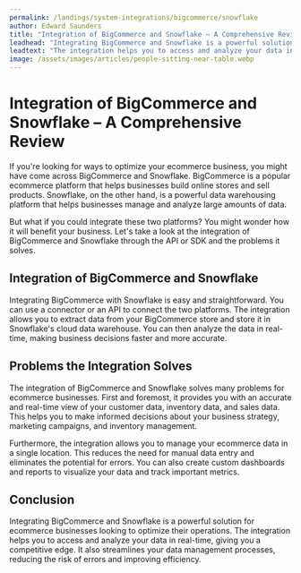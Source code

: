```yaml
---
permalink: /landings/system-integrations/bigcommerce/snowflake
author: Edward Saunders
title: "Integration of BigCommerce and Snowflake – A Comprehensive Review"
leadhead: "Integrating BigCommerce and Snowflake is a powerful solution for ecommerce businesses looking to optimize their operations"
leadtext: "The integration helps you to access and analyze your data in real-time, giving you a competitive edge. It also streamlines your data management processes, reducing the risk of errors and improving efficiency."
image: /assets/images/articles/people-sitting-near-table.webp
---
```

<div class="arttext">    <h1>Integration of BigCommerce and Snowflake – A Comprehensive Review</h1>
    <p>If you're looking for ways to optimize your ecommerce business, you might have come across BigCommerce and Snowflake. BigCommerce is a popular ecommerce platform that helps businesses build online stores and sell products. Snowflake, on the other hand, is a powerful data warehousing platform that helps businesses manage and analyze large amounts of data. </p>
    <p>But what if you could integrate these two platforms? You might wonder how it will benefit your business. Let's take a look at the integration of BigCommerce and Snowflake through the API or SDK and the problems it solves.</p>
    <h2>Integration of BigCommerce and Snowflake</h2>
    <p>Integrating BigCommerce with Snowflake is easy and straightforward. You can use a connector or an API to connect the two platforms. The integration allows you to extract data from your BigCommerce store and store it in Snowflake's cloud data warehouse. You can then analyze the data in real-time, making business decisions faster and more accurate. </p>
    <h2>Problems the Integration Solves</h2>
    <p>The integration of BigCommerce and Snowflake solves many problems for ecommerce businesses. First and foremost, it provides you with an accurate and real-time view of your customer data, inventory data, and sales data. This helps you to make informed decisions about your business strategy, marketing campaigns, and inventory management.</p>
    <p>Furthermore, the integration allows you to manage your ecommerce data in a single location. This reduces the need for manual data entry and eliminates the potential for errors. You can also create custom dashboards and reports to visualize your data and track important metrics.</p>
    <h2>Conclusion</h2>
    <p>Integrating BigCommerce and Snowflake is a powerful solution for ecommerce businesses looking to optimize their operations. The integration helps you to access and analyze your data in real-time, giving you a competitive edge. It also streamlines your data management processes, reducing the risk of errors and improving efficiency.</p>
</div>